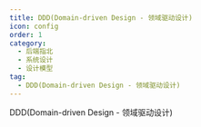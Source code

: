 ```yaml
---
title: DDD(Domain-driven Design - 领域驱动设计)
icon: config
order: 1
category:
  - 后端指北
  - 系统设计
  - 设计模型
tag:
  - DDD(Domain-driven Design - 领域驱动设计)
---
```


DDD(Domain-driven Design - 领域驱动设计)